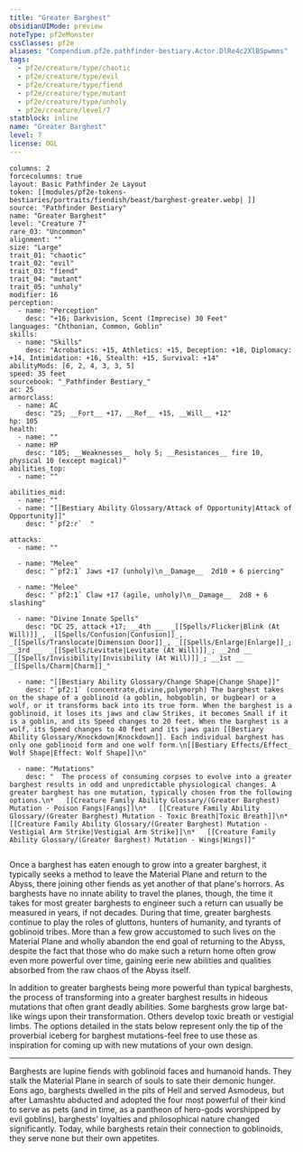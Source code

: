 ```yaml
---
title: "Greater Barghest"
obsidianUIMode: preview
noteType: pf2eMonster
cssClasses: pf2e
aliases: "Compendium.pf2e.pathfinder-bestiary.Actor.DlRe4c2XlBSpwmms" 
tags:
  - pf2e/creature/type/chaotic
  - pf2e/creature/type/evil
  - pf2e/creature/type/fiend
  - pf2e/creature/type/mutant
  - pf2e/creature/type/unholy
  - pf2e/creature/level/7
statblock: inline
name: "Greater Barghest"
level: 7
license: OGL
---
```


```statblock
columns: 2
forcecolumns: true
layout: Basic Pathfinder 2e Layout
token: [[modules/pf2e-tokens-bestiaries/portraits/fiendish/beast/barghest-greater.webp| ]]
source: "Pathfinder Bestiary"
name: "Greater Barghest"
level: "Creature 7"
rare_03: "Uncommon"
alignment: ""
size: "Large"
trait_01: "chaotic"
trait_02: "evil"
trait_03: "fiend"
trait_04: "mutant"
trait_05: "unholy"
modifier: 16
perception:
  - name: "Perception"
    desc: "+16; Darkvision, Scent (Imprecise) 30 Feet"
languages: "Chthonian, Common, Goblin"
skills:
  - name: "Skills"
    desc: "Acrobatics: +15, Athletics: +15, Deception: +18, Diplomacy: +14, Intimidation: +16, Stealth: +15, Survival: +14"
abilityMods: [6, 2, 4, 3, 3, 5]
speed: 35 feet
sourcebook: "_Pathfinder Bestiary_"
ac: 25
armorclass:
  - name: AC
    desc: "25; __Fort__ +17, __Ref__ +15, __Will__ +12"
hp: 105
health:
  - name: ""
  - name: HP
    desc: "105; __Weaknesses__ holy 5; __Resistances__ fire 10, physical 10 (except magical)"
abilities_top:
  - name: ""

abilities_mid:
  - name: ""
  - name: "[[Bestiary Ability Glossary/Attack of Opportunity|Attack of Opportunity]]"
    desc: "`pf2:r`  "

attacks:
  - name: ""

  - name: "Melee"
    desc: "`pf2:1` Jaws +17 (unholy)\n__Damage__  2d10 + 6 piercing"

  - name: "Melee"
    desc: "`pf2:1` Claw +17 (agile, unholy)\n__Damage__  2d8 + 6 slashing"

  - name: "Divine Innate Spells"
    desc: "DC 25, attack +17; __4th __  _[[Spells/Flicker|Blink (At Will)]]_, _[[Spells/Confusion|Confusion]]_, _[[Spells/Translocate|Dimension Door]]_, _[[Spells/Enlarge|Enlarge]]_; __3rd __  _[[Spells/Levitate|Levitate (At Will)]]_; __2nd __  _[[Spells/Invisibility|Invisibility (At Will)]]_; __1st __  _[[Spells/Charm|Charm]]_"

  - name: "[[Bestiary Ability Glossary/Change Shape|Change Shape]]"
    desc: "`pf2:1` (concentrate,divine,polymorph) The barghest takes on the shape of a goblinoid (a goblin, hobgoblin, or bugbear) or a wolf, or it transforms back into its true form. When the barghest is a goblinoid, it loses its jaws and claw Strikes, it becomes Small if it is a goblin, and its Speed changes to 20 feet. When the barghest is a wolf, its Speed changes to 40 feet and its jaws gain [[Bestiary Ability Glossary/Knockdown|Knockdown]]. Each individual barghest has only one goblinoid form and one wolf form.\n[[Bestiary Effects/Effect_ Wolf Shape|Effect: Wolf Shape]]\n"

  - name: "Mutations"
    desc: "  The process of consuming corpses to evolve into a greater barghest results in odd and unpredictable physiological changes. A greater barghest has one mutation, typically chosen from the following options.\n*   [[Creature Family Ability Glossary/(Greater Barghest) Mutation - Poison Fangs|Fangs]]\n*   [[Creature Family Ability Glossary/(Greater Barghest) Mutation - Toxic Breath|Toxic Breath]]\n*   [[Creature Family Ability Glossary/(Greater Barghest) Mutation - Vestigial Arm Strike|Vestigial Arm Strike]]\n*   [[Creature Family Ability Glossary/(Greater Barghest) Mutation - Wings|Wings]]"
 
```



Once a barghest has eaten enough to grow into a greater barghest, it typically seeks a method to leave the Material Plane and return to the Abyss, there joining other fiends as yet another of that plane's horrors. As barghests have no innate ability to travel the planes, though, the time it takes for most greater barghests to engineer such a return can usually be measured in years, if not decades. During that time, greater barghests continue to play the roles of gluttons, hunters of humanity, and tyrants of goblinoid tribes. More than a few grow accustomed to such lives on the Material Plane and wholly abandon the end goal of returning to the Abyss, despite the fact that those who do make such a return home often grow even more powerful over time, gaining eerie new abilities and qualities absorbed from the raw chaos of the Abyss itself.

In addition to greater barghests being more powerful than typical barghests, the process of transforming into a greater barghest results in hideous mutations that often grant deadly abilities. Some barghests grow large bat-like wings upon their transformation. Others develop toxic breath or vestigial limbs. The options detailed in the stats below represent only the tip of the proverbial iceberg for barghest mutations-feel free to use these as inspiration for coming up with new mutations of your own design.

* * *

Barghests are lupine fiends with goblinoid faces and humanoid hands. They stalk the Material Plane in search of souls to sate their demonic hunger. Eons ago, barghests dwelled in the pits of Hell and served Asmodeus, but after Lamashtu abducted and adopted the four most powerful of their kind to serve as pets (and in time, as a pantheon of hero-gods worshipped by evil goblins), barghests' loyalties and philosophical nature changed significantly. Today, while barghests retain their connection to goblinoids, they serve none but their own appetites.
